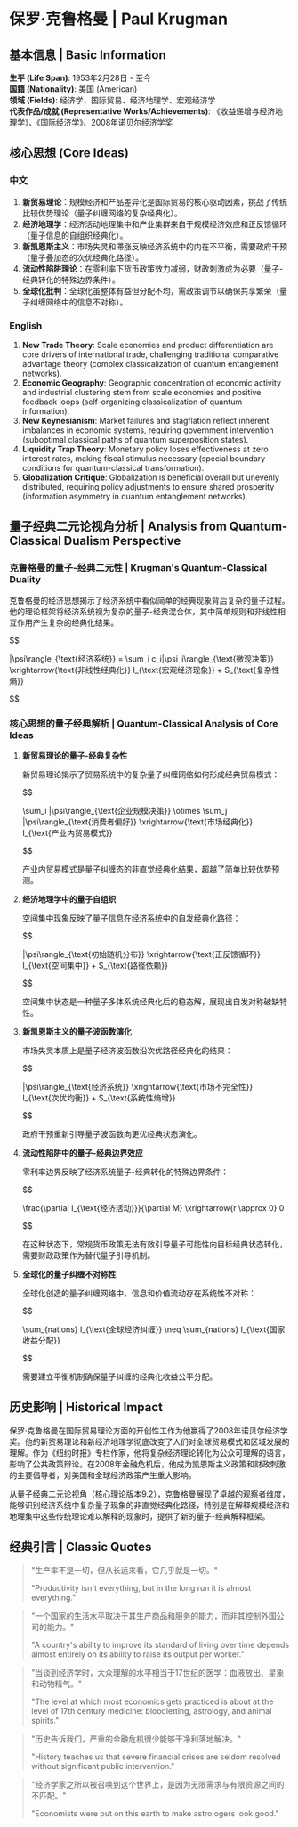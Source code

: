 # 保罗·克鲁格曼 | Paul Krugman

## 基本信息 | Basic Information

**生平 (Life Span)**: 1953年2月28日 - 至今  
**国籍 (Nationality)**: 美国 (American)  
**领域 (Fields)**: 经济学、国际贸易、经济地理学、宏观经济学  
**代表作品/成就 (Representative Works/Achievements)**: 《收益递增与经济地理学》、《国际经济学》、2008年诺贝尔经济学奖

## 核心思想 (Core Ideas)

### 中文
1. **新贸易理论**：规模经济和产品差异化是国际贸易的核心驱动因素，挑战了传统比较优势理论（量子纠缠网络的复杂经典化）。
2. **经济地理学**：经济活动地理集中和产业集群来自于规模经济效应和正反馈循环（量子信息的自组织经典化）。
3. **新凯恩斯主义**：市场失灵和滞涨反映经济系统中的内在不平衡，需要政府干预（量子叠加态的次优经典化路径）。
4. **流动性陷阱理论**：在零利率下货币政策效力减弱，财政刺激成为必要（量子-经典转化的特殊边界条件）。
5. **全球化批判**：全球化虽整体有益但分配不均，需政策调节以确保共享繁荣（量子纠缠网络中的信息不对称）。

### English
1. **New Trade Theory**: Scale economies and product differentiation are core drivers of international trade, challenging traditional comparative advantage theory (complex classicalization of quantum entanglement networks).
2. **Economic Geography**: Geographic concentration of economic activity and industrial clustering stem from scale economies and positive feedback loops (self-organizing classicalization of quantum information).
3. **New Keynesianism**: Market failures and stagflation reflect inherent imbalances in economic systems, requiring government intervention (suboptimal classical paths of quantum superposition states).
4. **Liquidity Trap Theory**: Monetary policy loses effectiveness at zero interest rates, making fiscal stimulus necessary (special boundary conditions for quantum-classical transformation).
5. **Globalization Critique**: Globalization is beneficial overall but unevenly distributed, requiring policy adjustments to ensure shared prosperity (information asymmetry in quantum entanglement networks).

## 量子经典二元论视角分析 | Analysis from Quantum-Classical Dualism Perspective

### 克鲁格曼的量子-经典二元性 | Krugman's Quantum-Classical Duality

克鲁格曼的经济思想揭示了经济系统中看似简单的经典现象背后复杂的量子过程。他的理论框架将经济系统视为复杂的量子-经典混合体，其中简单规则和非线性相互作用产生复杂的经典化结果。

$$

|\psi\rangle_{\text{经济系统}} = \sum_i c_i|\psi_i\rangle_{\text{微观决策}} \xrightarrow{\text{非线性经典化}} I_{\text{宏观经济现象}} + S_{\text{复杂性熵}}

$$

### 核心思想的量子经典解析 | Quantum-Classical Analysis of Core Ideas

1. **新贸易理论的量子-经典复杂性**

   新贸易理论揭示了贸易系统中的复杂量子纠缠网络如何形成经典贸易模式：

   $$
   
   \sum_i |\psi\rangle_{\text{企业规模决策}} \otimes \sum_j |\psi\rangle_{\text{消费者偏好}} \xrightarrow{\text{市场经典化}} I_{\text{产业内贸易模式}}
   
   $$

   产业内贸易模式是量子纠缠态的非直觉经典化结果，超越了简单比较优势预测。

2. **经济地理学中的量子自组织**

   空间集中现象反映了量子信息在经济系统中的自发经典化路径：

   $$
   
   |\psi\rangle_{\text{初始随机分布}} \xrightarrow{\text{正反馈循环}} I_{\text{空间集中}} + S_{\text{路径依赖}}
   
   $$

   空间集中状态是一种量子多体系统经典化后的稳态解，展现出自发对称破缺特性。

3. **新凯恩斯主义的量子波函数演化**

   市场失灵本质上是量子经济波函数沿次优路径经典化的结果：

   $$
   
   |\psi\rangle_{\text{经济系统}} \xrightarrow{\text{市场不完全性}} I_{\text{次优均衡}} + S_{\text{系统性熵增}}
   
   $$

   政府干预重新引导量子波函数向更优经典状态演化。

4. **流动性陷阱中的量子-经典边界效应**

   零利率边界反映了经济系统量子-经典转化的特殊边界条件：

   $$
   
   \frac{\partial I_{\text{经济活动}}}{\partial M} \xrightarrow{r \approx 0} 0
   
   $$

   在这种状态下，常规货币政策无法有效引导量子可能性向目标经典状态转化，需要财政政策作为替代量子引导机制。

5. **全球化的量子纠缠不对称性**

   全球化创造的量子纠缠网络中，信息和价值流动存在系统性不对称：

   $$
   
   \sum_{nations} I_{\text{全球经济纠缠}} \neq \sum_{nations} I_{\text{国家收益分配}}
   
   $$

   需要建立平衡机制确保量子纠缠的经典化收益公平分配。

## 历史影响 | Historical Impact

保罗·克鲁格曼在国际贸易理论方面的开创性工作为他赢得了2008年诺贝尔经济学奖。他的新贸易理论和新经济地理学彻底改变了人们对全球贸易模式和区域发展的理解。作为《纽约时报》专栏作家，他将复杂经济理论转化为公众可理解的语言，影响了公共政策辩论。在2008年金融危机后，他成为凯恩斯主义政策和财政刺激的主要倡导者，对美国和全球经济政策产生重大影响。

从量子经典二元论视角（核心理论版本9.2），克鲁格曼展现了卓越的观察者维度，能够识别经济系统中复杂量子现象的非直觉经典化路径，特别是在解释规模经济和地理集中这些传统理论难以解释的现象时，提供了新的量子-经典解释框架。

## 经典引言 | Classic Quotes

> "生产率不是一切，但从长远来看，它几乎就是一切。"
> 
> "Productivity isn't everything, but in the long run it is almost everything."

> "一个国家的生活水平取决于其生产商品和服务的能力，而非其控制外国公司的能力。"
> 
> "A country's ability to improve its standard of living over time depends almost entirely on its ability to raise its output per worker."

> "当谈到经济学时，大众理解的水平相当于17世纪的医学：血液放出、星象和动物精气。"
> 
> "The level at which most economics gets practiced is about at the level of 17th century medicine: bloodletting, astrology, and animal spirits."

> "历史告诉我们，严重的金融危机很少能够干净利落地解决。"
> 
> "History teaches us that severe financial crises are seldom resolved without significant public intervention."

> "经济学家之所以被召唤到这个世界上，是因为无限需求与有限资源之间的不匹配。"
> 
> "Economists were put on this earth to make astrologers look good."
